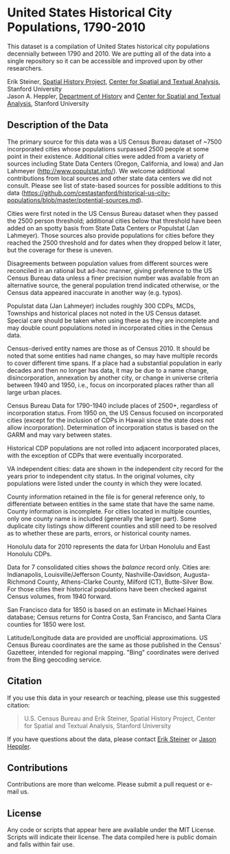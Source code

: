 # United States Historical City Populations, 1790-2010

This dataset is a compilation of United States historical city populations decennially between 1790 and 2010. We are putting all of the data into a single repository so it can be accessible and improved upon by other researchers.

Erik Steiner, [Spatial History Project][], [Center for Spatial and Textual Analysis][], Stanford University  
Jason A. Heppler, [Department of History][] and [Center for Spatial and Textual Analysis][], Stanford University

## Description of the Data

The primary source for this data was a US Census Bureau dataset of ~7500 incorporated cities whose populations surpassed 2500 people at some point in their existence. Additional cities were added from a variety of sources including State Data Centers (Oregon, California, and Iowa) and Jan Lahmeyer (http://www.populstat.info/). We welcome additional contributions from local sources and other state data centers we did not consult. Please see list of state-based sources for possible additions to this data (https://github.com/cestastanford/historical-us-city-populations/blob/master/potential-sources.md).

Cities were first noted in the US Census Bureau dataset when they passed the 2500 person threshold; additional cities below that threshold have been added on an spotty basis from State Data Centers or Populstat (Jan Lahmeyer). Those sources also provide populations for cities before they reached the 2500 threshold and for dates when they dropped below it later, but the coverage for these is uneven.

Disagreements between population values from different sources were reconciled in an rational but ad-hoc manner, giving preference to the US Census Bureau data unless a finer precision number was available from an alternative source, the general population trend indicated otherwise, or the Census data appeared inaccurate in another way (e.g. typos).

Populstat data (Jan Lahmeyer) includes roughly 300 CDPs, MCDs, Townships and historical places not noted in the US Census dataset. Special care should be taken when using these as they are incomplete and may double count populations noted in incorporated cities in the Census data.

Census-derived entity names are those as of Census 2010.   It should be noted that some entities had name changes, so may have multiple records to cover different time spans.  If a place had a substantial population in early decades and then no longer has data, it may be due to a name change, disincorporation, annexation by another city, or change in universe criteria between 1940 and 1950, i.e., focus on incorporated places rather than all large urban places.

Census Bureau Data for 1790-1940 include places of 2500+, regardless of incorporation status.  From 1950 on, the US Census focused on incorporated cities (except for the inclusion of CDPs in Hawaii since the state does not allow incorporation). Determination of incorporation status is based on the GARM and may vary between states.

Historical CDP populations are not rolled into adjacent incorporated places, with the exception of CDPs that were eventually incorporated.

VA independent cities:  data are shown in the independent city record for the years prior to independent city status.  In the original volumes, city populations were listed under the county in which they were located.

County information retained in the file is for general reference only, to differentiate between entities in the same state that have the same name.  County information is incomplete.  For cities located in multiple counties, only one county name is included (generally the larger part). Some duplicate city listings show different counties and still need to be resolved as to whether these are parts, errors, or historical county names.

Honolulu data for 2010 represents the data for Urban Honolulu and East Honolulu CDPs.  

Data for 7 consolidated cities shows the *balance* record only.  Cities are:   Indianapolis, Louisville/Jefferson County, Nashville-Davidson, Augusta-Richmond County, Athens-Clarke County, Milford (CT), Butte-Silver Bow. For those cities their historical populations have been checked against Census volumes, from 1940 forward.

San Francisco data for 1850 is based on an estimate in Michael Haines database; Census returns for Contra Costa, San Francisco, and Santa Clara counties for 1850 were lost. 

Latitude/Longitude data are provided are unofficial approximations. US Census Bureau coordinates are the same as those published in the Census' Gazetteer, intended for regional mapping. "Bing" coordinates were derived from the Bing geocoding service.

## Citation

If you use this data in your research or teaching, please use this suggested citation:

> U.S. Census Bureau and Erik Steiner, Spatial History Project, Center for Spatial and Textual Analysis, Stanford University

If you have questions about the data, please contact [Erik Steiner][] or [Jason Heppler][].

## Contributions

Contributions are more than welcome. Please submit a pull request or e-mail us.

## License

Any code or scripts that appear here are available under the MIT License. Scripts will indicate their license. The data compiled here is public domain and falls within fair use. 

  [Spatial History Project]: http://spatialhistory.stanford.edu
  [Center for Spatial and Textual Analysis]: http://cesta.stanford.edu
  [Department of History]: http://history.stanford.edu
  [Erik Steiner]: mailto:ebs110@stanford.edu
  [Jason Heppler]: mailto:jheppler@stanford.edu
